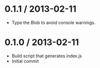 
0.1.1 / 2013-02-11
==================

  * Type the Blob to avoid console warnings.

0.1.0 / 2013-02-11
==================

  * Build script that generates index.js
  * Initial commit
